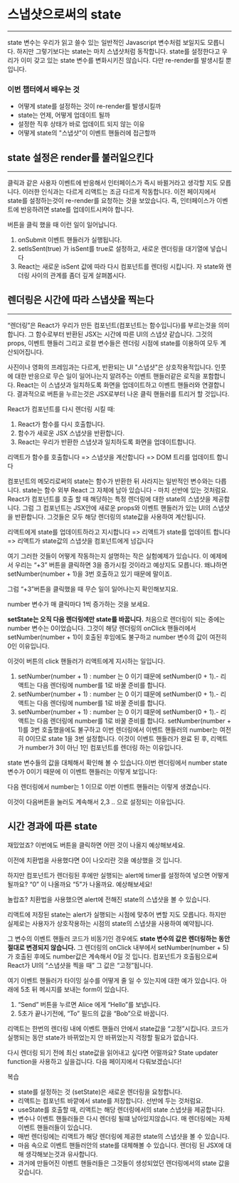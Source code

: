 # 스냅샷으로써의 state
---
state 변수는 우리가 읽고 쓸수 있는 일반적인 Javascript 변수처럼 보일지도 모릅니다. 하지만 그렇기보다는 state는 마치 스냅샷처럼 동작합니다. state를 설정한다고 우리가 이미 갖고 있는 state 변수를 변화시키진 않습니다. 다만 re-render를 발생시킬 뿐 입니다.

### 이번 챕터에서 배우는 것
- 어떻게 state를 설정하는 것이 re-render를 발생시킬까
- state는 언제, 어떻게 업데이트 될까
- 설정한 직후 상태가 바로 업데이트 되지 않는 이유
- 어떻게 state의 "스냅샷"이 이벤트 핸들러에 접근할까

## state 설정은 render를 불러일으킨다
---
클릭과 같은 사용자 이벤트에 반응해서 인터페이스가 즉시 바뀔거라고 생각할 지도 모릅니다. 이러한 인식과는 다르게 리액트는 조금 다르게 작동합니다. 이전 페이지에서 state를 설정하는것이 re-render를 요청하는 것을 보았습니다. 즉, 인터페이스가 이벤트에 반응하려면 state를 업데이트시켜야 합니다.

버튼을 클릭 했을 때 이런 일이 일어납니다.
1. onSubmit 이벤트 핸들러가 실행됩니다.
2. setIsSent(true) 가 isSent를 true로 설정하고, 새로운 렌더링을 대기열에 넣습니다
3. React는 새로운 isSent 값에 따라 다시 컴포넌트를 렌더링 시킵니다. 
자 state와 렌더링 사이의 관계를 좀더 깊게 살펴봅시다.

## 렌더링은 시간에 따라 스냅샷을 찍는다
---
“렌더링”은 React가 우리가 만든 컴포넌트(컴포넌트는 함수입니다)를 부르는것을 의미합니다. 그 함수로부터 반환된 JSX는 시간에 따른 UI의 스냅샷 같습니다. 그것의 props, 이벤트 핸들러 그리고 로컬 변수들은 렌더링 시점에 state를 이용하여 모두 계산되어집니다.

사진이나 영화의 프레임과는 다르게, 반환되는 UI "스냅샷"은 상호작용적입니다. 인풋에 대한 반응으로 무슨 일이 일어나는지 알려주는 이벤트 핸들러같은 로직을 포함합니다. React는 이 스냅샷과 일치하도록 화면을 업데이트하고 이벤트 핸들러와 연결합니다. 결과적으로 버튼을 누르는것은 JSX로부터 나온 클릭 핸들러를 트리거 할 것입니다.

React가 컴포넌트를 다시 렌더링 시킬 때:
1. React가 함수를 다시 호출합니다.
2. 함수가 새로운 JSX 스냅샷을 반환합니다.
3. React는 우리가 반환한 스냅샷과 일치하도록 화면을 업데이트합니다. 

리액트가 함수를 호출합니다 => 스냅샷을 계산합니다 => DOM 트리를 업데이트 합니다

컴포넌트의 메모리로써의 state는 함수가 반환한 뒤 사라지는 일반적인 변수와는 다릅니다. state는 함수 외부 React 그 자체에 남아 있습니다 - 마치 선반에 있는 것처럼요. React가 컴포넌트를 호출 할 때 해당하는 특정 렌더링에 대한 state의 스냅샷을 제공합니다. 그럼 그 컴포넌트는 JSX안에 새로운 props와 이벤트 핸들러가 있는 UI의 스냅샷을 반환합니다. 그것들은 모두 해당 렌더링의 state값을 사용하여 계산됩니다.

리액트에게 state를 업데이트하라고 지시합니다 => 리액트가 state를 업데이트 합니다 => 리액트가 state값의 스냅샷을 컴포넌트에게 넘깁니다

여기 그러한 것들이 어떻게 작동하는지 설명하는 작은 실험예제가 있습니다. 이 예제에서 우리는 “+3” 버튼을 클릭하면 3을 증가시킬 것이라고 예상지도 모릅니다. 왜냐하면 setNumber(number + 1)을 3번 호출하고 있기 때문에 말이죠. 

그럼 “+3”버튼을 클릭했을 때 무슨 일이 일어나는지 확인해보지요.

number 변수가 매 클릭마다 1씩 증가하는 것을 보세요.

**setState는 오직 다음 렌더링에만 state를 바꿉니다.** 처음으로 렌더링이 되는 중에는 number 변수는 0이었습니다. 그것이 해당 렌더링의 onClick 핸들러에서 setNumber(number + 1)이 호출된 후임에도 불구하고 number 변수의 값이 여전히 0인 이유입니다. 

이것이 버튼의 click 핸들러가 리액트에게 지시하는 일입니다.

1. setNumber(number + 1) : number 는 0 이기 떄문에 setNumber(0 + 1).- 리액트는 다음 렌더링에 number를 1로 바꿀 준비를 합니다. 
2. setNumber(number + 1) : number 는 0 이기 떄문에 setNumber(0 + 1).- 리액트는 다음 렌더링에 number를 1로 바꿀 준비를 합니다. 
3. setNumber(number + 1) : number 는 0 이기 떄문에 setNumber(0 + 1).- 리액트는 다음 렌더링에 number를 1로 바꿀 준비를 합니다. 
setNumber(number + 1)를 3번 호출했을에도 불구하고 이번 렌더링에서 이벤트 핸들러의 number는 여전히 0이므로 state 1을 3번 설정합니다. 이것이 이벤트 핸들러가 완료 된 후, 리액트가 number가 3이 아닌 1인 컴포넌트를 렌더링 하는 이유입니다.    

state 변수들의 값을 대체해서 확인해 볼 수 있습니다.이번 렌더링에서 number state 변수가 0이기 때문에 이 이벤트 핸들러는 이렇게 보입니다:

다음 렌더링에서 number는 1 이므로 이번 이벤트 핸들러는 이렇게 생겼습니다.

이것이 다음버튼을 눌러도 계속해서 2,3 .. 으로 설정되는 이유입니다.

## 시간 경과에 따른 state

재밌었죠? 이번에도 버튼을 클릭하면 어떤 것이 나올지 예상해보세요.

이전에 치환법을 사용했다면 0이 나오리란 것을 예상했을 것 입니다.

하지만 컴포넌트가 렌더링된 후에만 실행되는 alert에 timer를 설정하여 넣으면 어떻게 될까요? “0” 이 나올까요 “5”가 나올까요. 
예상해보세요!

놀랍죠? 치환법을 사용했으면 alert에 전해진 state의 스냅샷을 볼 수 있습니다.

리액트에 저장된 state는 alert가 실행되는 시점에 맞추어 변할 지도 모릅니다. 하지만 실제로는 사용자가 상호작용하는 시점의 state의 스냅샷을 사용하여 예약됩니다.

그 변수의 이벤트 핸들러 코드가 비동기인 경우에도 **state 변수의 값은 렌더링하는 동안 절대로 변경되지 않습니다.** 그 렌더링의 onClick 내부에서 setNumber(number + 5) 가 호출된 후에도 number값은 계속해서 0일 것 입니다. 컴포넌트가 호출됨으로써 React가 UI의 “스냅샷을 찍을 때” 그 값은 “고정”됩니다. 

여기 이벤트 핸들러가 타이밍 실수를 어떻게 줄 일 수 있는지에 대한 예가 있습니다. 아래에 5초 뒤 메시지를 보내는 form이 있습니다.

1. “Send” 버튼을 누르면 Alice 에게 “Hello”를 보냅니다.
2. 5초가 끝나기전에, “To” 필드의 값을 “Bob”으로 바꿉니다. 

리액트는 한번의 렌더링 내에 이벤트 핸들러 안에서 state값을 “고정”시킵니다. 코드가 실행되는 동안 state가 바뀌었는지 안 바뀌었는지 걱정할 필요가 없습니다.

다시 렌더링 되기 전에 최신 state값을 읽어내고 싶다면 어떨까요? State updater function을 사용하고 싶을겁니다. 다음 페이지에서 다뤄보겠습니다!

복습
- state를 설정하는 것 (setState)은 새로운 렌더링을 요청합니다.
- 리액트는 컴포넌트 바깥에서 state를 저장합니다. 선반에 두는 것처럼요.
- useState를 호출할 때, 리액트는 해당 렌더링에서의 state 스냅샷을 제공합니다.
- 변수나 이벤트 핸들러들은 다시 렌더링 될떄 남아있지않습니다. 매 렌더링에는 자체 이벤트 핸들러들이 있습니다.
- 매번 렌더링에는 리액트가 해당 렌더링에 제공한 state의 스냅샷을 볼 수 있습니다.
- 마음 속으로 이벤트 핸들러안의 state를 대체해볼 수 있습니다. 렌더링 된 JSX에 대해 생각해보는것과 유사합니다.
- 과거에 만들어진 이벤트 핸들러들은 그것들이 생성되었던 렌더링에서의 state 값을 갖습니다.

